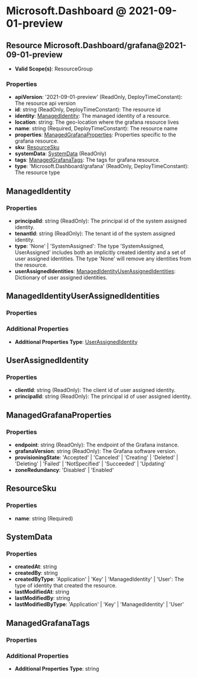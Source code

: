 # Microsoft.Dashboard @ 2021-09-01-preview

## Resource Microsoft.Dashboard/grafana@2021-09-01-preview
* **Valid Scope(s)**: ResourceGroup
### Properties
* **apiVersion**: '2021-09-01-preview' (ReadOnly, DeployTimeConstant): The resource api version
* **id**: string (ReadOnly, DeployTimeConstant): The resource id
* **identity**: [ManagedIdentity](#managedidentity): The managed identity of a resource.
* **location**: string: The geo-location where the grafana resource lives
* **name**: string (Required, DeployTimeConstant): The resource name
* **properties**: [ManagedGrafanaProperties](#managedgrafanaproperties): Properties specific to the grafana resource.
* **sku**: [ResourceSku](#resourcesku)
* **systemData**: [SystemData](#systemdata) (ReadOnly)
* **tags**: [ManagedGrafanaTags](#managedgrafanatags): The tags for grafana resource.
* **type**: 'Microsoft.Dashboard/grafana' (ReadOnly, DeployTimeConstant): The resource type

## ManagedIdentity
### Properties
* **principalId**: string (ReadOnly): The principal id of the system assigned identity.
* **tenantId**: string (ReadOnly): The tenant id of the system assigned identity.
* **type**: 'None' | 'SystemAssigned': The type 'SystemAssigned, UserAssigned' includes both an implicitly created identity and a set of user assigned identities. The type 'None' will remove any identities from the resource.
* **userAssignedIdentities**: [ManagedIdentityUserAssignedIdentities](#managedidentityuserassignedidentities): Dictionary of user assigned identities.

## ManagedIdentityUserAssignedIdentities
### Properties
### Additional Properties
* **Additional Properties Type**: [UserAssignedIdentity](#userassignedidentity)

## UserAssignedIdentity
### Properties
* **clientId**: string (ReadOnly): The client id of user assigned identity.
* **principalId**: string (ReadOnly): The principal id of user assigned identity.

## ManagedGrafanaProperties
### Properties
* **endpoint**: string (ReadOnly): The endpoint of the Grafana instance.
* **grafanaVersion**: string (ReadOnly): The Grafana software version.
* **provisioningState**: 'Accepted' | 'Canceled' | 'Creating' | 'Deleted' | 'Deleting' | 'Failed' | 'NotSpecified' | 'Succeeded' | 'Updating'
* **zoneRedundancy**: 'Disabled' | 'Enabled'

## ResourceSku
### Properties
* **name**: string (Required)

## SystemData
### Properties
* **createdAt**: string
* **createdBy**: string
* **createdByType**: 'Application' | 'Key' | 'ManagedIdentity' | 'User': The type of identity that created the resource.
* **lastModifiedAt**: string
* **lastModifiedBy**: string
* **lastModifiedByType**: 'Application' | 'Key' | 'ManagedIdentity' | 'User'

## ManagedGrafanaTags
### Properties
### Additional Properties
* **Additional Properties Type**: string

